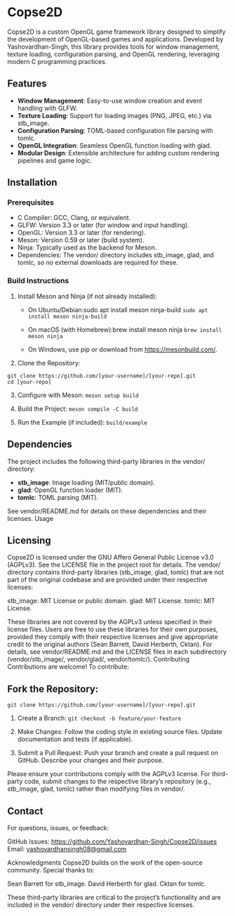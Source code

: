 # Copse2D
Copse2D is a custom OpenGL game framework library designed to simplify the development of OpenGL-based games and applications. Developed by Yashovardhan-Singh, this library provides tools for window management, texture loading, configuration parsing, and OpenGL rendering, leveraging modern C programming practices.  

## Features
* **Window Management**: Easy-to-use window creation and event handling with GLFW.
* **Texture Loading**: Support for loading images (PNG, JPEG, etc.) via stb_image.
* **Configuration Parsing**: TOML-based configuration file parsing with tomlc.
* **OpenGL Integration**: Seamless OpenGL function loading with glad.
* **Modular Design**: Extensible architecture for adding custom rendering pipelines and game logic.


## Installation
### Prerequisites

* C Compiler: GCC, Clang, or equivalent.
* GLFW: Version 3.3 or later (for window and input handling).
* OpenGL: Version 3.3 or later (for rendering).
* Meson: Version 0.59 or later (build system).
* Ninja: Typically used as the backend for Meson.
* Dependencies: The vendor/ directory includes stb_image, glad, and tomlc, so no external downloads are required for these.

### Build Instructions

1) Install Meson and Ninja (if not already installed):

   * On Ubuntu/Debian:sudo apt install meson ninja-build
   ```sudo apt install meson ninja-build```

   * On macOS (with Homebrew):brew install meson ninja
   ```brew install meson ninja```

   * On Windows, use pip or download from https://mesonbuild.com/.

2) Clone the Repository:
```
git clone https://github.com/[your-username]/[your-repo].git
cd [your-repo]
```

3) Configure with Meson:
```meson setup build```

4) Build the Project:
```meson compile -C build```

5) Run the Example (if included):
```build/example```


## Dependencies
The project includes the following third-party libraries in the vendor/ directory:

* **stb_image**: Image loading (MIT/public domain).
* **glad**: OpenGL function loader (MIT).
* **tomlc**: TOML parsing (MIT).

See vendor/README.md for details on these dependencies and their licenses.
Usage


## Licensing
Copse2D is licensed under the GNU Affero General Public License v3.0 (AGPLv3). See the LICENSE file in the project root for details.
The vendor/ directory contains third-party libraries (stb_image, glad, tomlc) that are not part of the original codebase and are provided under their respective licenses:

stb_image: MIT License or public domain.
glad: MIT License.
tomlc: MIT License.

These libraries are not covered by the AGPLv3 unless specified in their license files. Users are free to use these libraries for their own purposes, provided they comply with their respective licenses and give appropriate credit to the original authors (Sean Barrett, David Herberth, Cktan). For details, see vendor/README.md and the LICENSE files in each subdirectory (vendor/stb_image/, vendor/glad/, vendor/tomlc/).
Contributing
Contributions are welcome! To contribute:


## Fork the Repository:
`git clone https://github.com/[your-username]/[your-repo].git`

1) Create a Branch:
`git checkout -b feature/your-feature`

2) Make Changes:
Follow the coding style in existing source files.
Update documentation and tests (if applicable).


3) Submit a Pull Request:
Push your branch and create a pull request on GitHub.
Describe your changes and their purpose.

Please ensure your contributions comply with the AGPLv3 license. For third-party code, submit changes to the respective library’s repository (e.g., stb_image, glad, tomlc) rather than modifying files in vendor/.


## Contact
For questions, issues, or feedback:

GitHub Issues: https://github.com/Yashovardhan-Singh/Copse2D/issues
Email: yashovardhansingh08@gmail.com

Acknowledgments
Copse2D builds on the work of the open-source community. Special thanks to:

Sean Barrett for stb_image.
David Herberth for glad.
Cktan for tomlc.

These third-party libraries are critical to the project’s functionality and are included in the vendor/ directory under their respective licenses.
